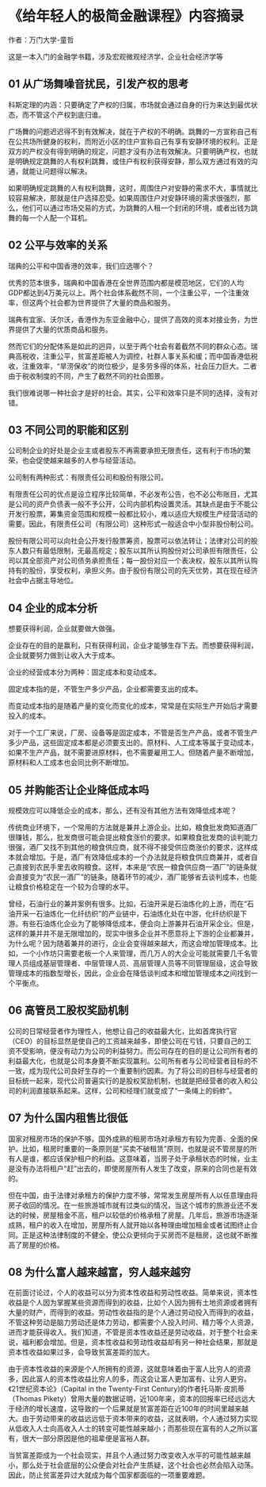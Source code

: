 # 《给年轻人的极简金融课程》内容摘录

作者：万门大学-童哲

这是一本入门的金融学书籍，涉及宏观微观经济学，企业社会经济学等

## 01 从广场舞噪音扰民，引发产权的思考

科斯定理的内涵：只要确定了产权的归属，市场就会通过自身的行为来达到最优状态，而不管这个产权到底归谁。

广场舞的问题迟迟得不到有效解决，就在于产权的不明确。跳舞的一方宣称自己有在公共场所健身的权利，而附近小区的住户宣称自己有享有安静环境的权利。正是双方的产权没有得到明确的规定，问题才没有办法有效解决。只要明确产权，也就是明确规定跳舞的人有权利跳舞，或住户有权利获得安静，那么双方通过有效的沟通，就能让问题得以解决。

如果明确规定跳舞的人有权利跳舞，这时，周围住户对安静的需求不大，事情就比较容易解决，那就是住户选择忍受。如果周围住户对安静环境的需求很强烈，那么，他们可以通过市场交易的方式，为跳舞的人租一个封闭的环境，或者出钱为跳舞的每一个人配一个耳机。

## 02 公平与效率的关系

瑞典的公平和中国香港的效率，我们应选哪个？

优秀的范本很多，瑞典和中国香港在全世界范围内都是模范地区，它们的人均GDP都达到4万美元以上。两个社会体系截然不同，一个注重公平，一个注重效率，但这两个社会都为世界提供了大量的商品和服务。

瑞典有宜家、沃尔沃，香港作为东亚金融中心，提供了高效的资本对接业务，为世界提供了大量的优质商品和服务。

然而它们的分配体系是如此的迥异，以至于两个社会有着截然不同的群众心态。瑞典高税收，注重公平，贫富差距被人为调控，社群人事关系和缓；而中国香港低税收，注重效率，“旱涝保收”的岗位极少，是多劳多得的体系，社会压力巨大。二者由于税收制度的不同，产生了截然不同的社会图景。

我们很难说哪一种社会才是好的社会。其实，公平和效率只是不同的选择，没有对错。

## 03 不同公司的职能和区别

公司制企业的好处是企业主或者股东不再需要承担无限责任，这有利于市场的繁荣，也会促使越来越多的人参与经营活动。

公司制有两种形式：有限责任公司和股份有限公司。

有限责任公司的优点是设立程序比较简单，不必发布公告，也不必公布账目，尤其是公司的资产负债表一般不予公开，公司内部机构设置灵活。其缺点是由于不能公开发行股票，筹集资金范围和规模一般都比较小，难以适应大规模生产经营活动的需要。因此，有限责任公司（有限公司）这种形式一般适合中小型非股份制公司。

股份有限公司可以向社会公开发行股票筹资，股票可以依法转让；法律对公司的股东人数只有最低限制，无最高规定；股东以其所认购股份对公司承担有限责任，公司以其全部资产对公司债务承担责任；每一股份对应一个表决权，股东以其所认购持有的股份，享受权利，承担义务。由于股份有限公司的先天优势，其在现在经济社会中占据主导地位。

## 04 企业的成本分析

想要获得利润，企业就要做大做强。

企业存在的目的是赢利，只有获得利润，企业才能够生存下去。而想要获得利润，企业就要努力做到让收入大于成本。

企业的经营成本分为两种：固定成本和变动成本。

固定成本指的是，不管生产多少产品，企业都需要支出的成本。

而变动成本指的是随着产量的变化而变化的成本，常常是在实际生产开始后才需要投入的成本。

对于一个工厂来说，厂房、设备等是固定成本，不管是否生产产品，或者不管生产多少产品，这些固定成本都是必须要支出的。原材料、人工成本等属于变动成本，如果不生产产品，就不需要进原材料，也不需要雇用工人。但随着产量不断增加，原材料和人工成本也会同比例不断增加。

## 05 并购能否让企业降低成本吗

规模效应可以降低企业的成本，那么，还有没有其他方法有效降低成本呢？

传统商业环境下，一个常用的方法就是兼并上游企业。比如，粮食批发商知道酒厂很赚钱，那么，批发商很可能会提出粮食涨价的要求。如果粮食批发商的谈判能力很强，酒厂又找不到其他的粮食供应商，就不得不接受供应商涨价的要求，这样成本就会增加。于是，酒厂有效降低成本的一个办法就是将粮食供应商兼并，或者自己直接到农民手里去收购粮食。这样，本来是“农民一粮食供应商一酒厂”的链条就会直接变为“农民一酒厂”的链条，随着环节的减少，酒厂能够省去谈判成本，也能让粮食价格稳定在一个较为合理的水平。

曾经，石油行业的兼并案例有很多。比如，石油开采是石油炼化的上游，而在“石油开采一石油炼化一化纤纺织”的产业链中，石油炼化处在中游，化纤纺织是下游。有些石油炼化企业为了能够降低成本，便会向上游兼并石油开采企业。但是，这样的兼并并不是无限增加的，现实中很多企业并不愿意将上下游的企业都兼并，为什么呢？因为随着兼并的进行，企业会变得越来越大，而这会增加管理成本。比如，一个小作坊只需要老板一个人来管理，而几万人的大企业可能就需要几千名管理人员组成基层管理者、中层管理人员、高层管理人员等不同管理层级，这会导致管理成本的指数型增长，因此，企业会在降低谈判成本和增加管理成本之间找到一个平衡点。

## 06 高管员工股权奖励机制

公司的日常经营者作为理性人，他想让自己的收益最大化，比如首席执行官（CEO）的目标显然是使自己的工资越来越多，即使公司在亏钱，只要自己的工资不受影响，便没有动力为公司的利益努力。而公司存在的目的是让公司所有者的利益最大化，也就是公司本身要不断实现赢利。公司所有者与公司经营者目标的不一致，成为现代公司良好生存的一个重要制约因素。为了将公司的目标与经营者的目标统一起来，现代公司普遍实行的是股权奖励机制，也就是把经营者的收入和公司的利润直接联系起来。这样，公司和经理们就变成了“一条绳上的蚂蚱”。

## 07 为什么国内租售比很低

国家对租房市场的保护不够。国外成熟的租房市场对承租方有较为完善、全面的保护。比如，租房时重要的一条原则是“买卖不破租赁”原则，也就是说不管房屋的所有人是谁，都应该保护租户的利益。这意味着，当房子处于承租状态的时候，业主是没有办法将租户“赶”出去的，即使房屋所有人发生了改变，原来的合同也是有效的。

但在中国，由于法律对承租方的保护力度不够，常常发生房屋所有人以任意理由将房子收回的情况。在一些旅游城市就有过类似的情况，当这个城市的旅游业还不发达的时候，房屋租金不高，租户以较低的价格承租了房屋。几年后，旅游市场逐渐成熟，租户的收入在增加，房屋所有人就开始以各种理由增加租金或者试图终止合同。正是这种法律制度的不健全，使公众更倾向于买房而不是租房，这也就不断推高了房屋的价格。

## 08 为什么富人越来越富，穷人越来越穷

在前面讨论过，个人的收益可以分为资本性收益和劳动性收益。简单来说，资本性收益是个人因为掌握某些资源而得到的收益，比如个人因为拥有土地资源或者拥有大量的财产，而得到的收益。劳动性收益指的是个人通过劳动投入而得到的收益，不管这种劳动是脑力劳动还是体力劳动，都需要个人投入时间、精力等个人资源，进而才能获得收入。我们知道，不管是资本性收益还是劳动收益，对于整个社会来说，福利都会增加。但是，资本性收益和劳动性收益却有另一种社会结果，那就是资本性收益如果过多，会导致贫富差距的加大。

由于资本性收益的来源是个人所拥有的资源，这就意味着由于富人比穷人的资源多，因此富人的资本性收益比穷人的多，而这会让富人更加富有、让穷人更穷。《21世纪资本论》（Capital in the Twenty-First Century)的作者托马斯·皮凯蒂（Thomas Pikety）曾用大量的数据证明，近100年来，资本的回报率已经远远大于经济的增长速度，这导致的一个后果就是贫富差距在近100年的时间里越来越大。由于劳动带来的收益远远低于资本带来的收益，这就表明，个人通过努力实现从低收入人士向高收入人士的转变可能性越来越小；而那些现在富有的人之所以富有，很大一部分原因是他的祖辈便是富裕人群。

当贫富差距成为一个社会现实，并且个人通过努力改变收入水平的可能性越来越小，那么处于社会底层的公众便会对社会产生质疑，这个社会也必然会陷入动荡。因此，防止贫富差异过大就成为每个国家都面临的一项重要难题。

